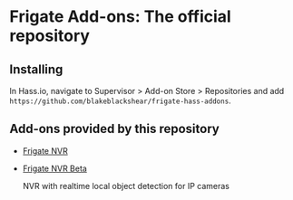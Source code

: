 # Frigate Add-ons: The official repository

## Installing
In Hass.io, navigate to Supervisor > Add-on Store > Repositories and add `https://github.com/blakeblackshear/frigate-hass-addons`.

## Add-ons provided by this repository
- [Frigate NVR](frigate/README.md)
- [Frigate NVR Beta](frigate_beta/README.md)

  NVR with realtime local object detection for IP cameras